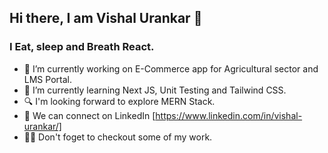 ## Hi there, I am Vishal Urankar 👋
### I Eat, sleep and Breath React.

- 🔭 I’m currently working on E-Commerce app for Agricultural sector and LMS Portal.
- 🌱 I’m currently learning Next JS, Unit Testing and Tailwind CSS.
- 🔍 I'm looking forward to explore MERN Stack.
- 💬 We can connect on LinkedIn [https://www.linkedin.com/in/vishal-urankar/]
- 👷‍♂️ Don't foget to checkout some of my work.

<!--
**vvu060/vvu060** is a ✨ _special_ ✨ repository because its `README.md` (this file) appears on your GitHub profile.

Here are some ideas to get you started:

- 🔭 I’m currently working on ...
- 🌱 I’m currently learning ...
- 👯 I’m looking to collaborate on ...
- 🤔 I’m looking for help with ...
- 💬 Ask me about ...
- 📫 How to reach me: ...
- 😄 Pronouns: ...
- ⚡ Fun fact: ...
-->
